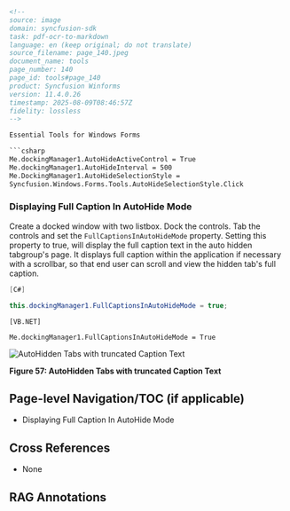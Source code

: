 ```html
<!-- 
source: image
domain: syncfusion-sdk
task: pdf-ocr-to-markdown
language: en (keep original; do not translate)
source_filename: page_140.jpeg
document_name: tools
page_number: 140
page_id: tools#page_140
product: Syncfusion Winforms
version: 11.4.0.26
timestamp: 2025-08-09T08:46:57Z
fidelity: lossless
-->

Essential Tools for Windows Forms

```csharp
Me.dockingManager1.AutoHideActiveControl = True
Me.dockingManager1.AutoHideInterval = 500
Me.DockingManager1.AutoHideSelectionStyle =
Syncfusion.Windows.Forms.Tools.AutoHideSelectionStyle.Click
```

### Displaying Full Caption In AutoHide Mode

Create a docked window with two listbox. Dock the controls. Tab the controls and set the `FullCaptionsInAutoHideMode` property. Setting this property to true, will display the full caption text in the auto hidden tabgroup's page. It displays full caption within the application if necessary with a scrollbar, so that end user can scroll and view the hidden tab's full caption.

```csharp
[C#]

this.dockingManager1.FullCaptionsInAutoHideMode = true;
```

```vbnet
[VB.NET]

Me.dockingManager1.FullCaptionsInAutoHideMode = True
```

![AutoHidden Tabs with truncated Caption Text](https://image.pollinations.ai/prompt=AutoHidden%20Tabs%20with%20truncated%20Caption%20Text)

**Figure 57: AutoHidden Tabs with truncated Caption Text**

## Page-level Navigation/TOC (if applicable)

- Displaying Full Caption In AutoHide Mode

## Cross References

- None

## RAG Annotations

<!-- tags: [tools, windows forms, autohide, captions, hidden tabs, scrollbar] keywords: [autohide, captions, hidden tabs, scrollbar, autohidden, display full caption, docked window, listbox, controls tab, end user scroll, full caption viewing] -->
```